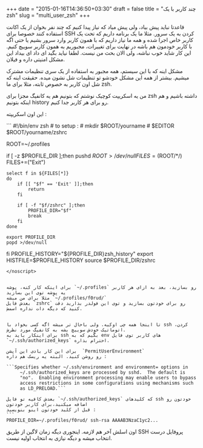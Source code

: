 +++
date = "2015-01-16T14:36:50+03:30"
draft = false
title = "چند کاربر با یک zsh"
slug = "multi_user_zsh"
+++

قاعدتا نباید پیش بیاد، ولی پیش میاد که نیاز پیدا کنیم که چند نفر بخوان از یک اکانت استفاده کنند خصوصا برای SSH کردن به یک سرور. 
مثلا ما یک برنامه داریم که تحت یک کاربر خاص اجرا شده و همه ما نیاز داریم که با همون کاربر وارد سرور بشیم یا حتی اگه با کاربر خودمون هم باشه در نهایت برای تغییرات، مجبوریم به همون کاربر سوییچ کنیم. 
این کار شاید خوب نباشه، ولی الان بحث من نیست. لطفا نیاید بگید ای داد ای بیداد این مشکل امنیتی داره و فیلان. 

مشکل اینه که با این سیستم، همه مجبور به استفاده از یک سری تنظیمات مشترک میشیم. بیشتر از همه این مشکل خودشو تو تنظیمات شل نشون میده. حقیقت اینه که شل اون کاربر به خصوص ثابته،‌ مثلا برای ما zsh. 

من یه اسکریپت کوچیک نوشتم که بتونیم هم یه کانفیگ مجزا برای zsh داشته باشیم و هم اینکه بتونیم history رو برای هر کاربر جدا کنیم.

این اون اسکریپته : 

<script src="https://gist.github.com/fzerorubigd/a781e6425b810cbbe336.js"></script>
<noscript>
```
#!/bin/env zsh
# to setup :
# mkdir $ROOT/yourname
# $EDITOR $ROOT/yourname/zshrc

ROOT=~/.profiles

if [ -z $PROFILE_DIR ];then
    pushd $ROOT >/dev/null
    FILES=($ROOT/*/)
    FILES+=("Exit")

    select f in ${FILES[*]}
    do
        if [[ "$f" == 'Exit' ]];then
            return
        fi

        if [ -f "$f/zshrc" ];then
            PROFILE_DIR="$f"
            break
        fi
    done

    export PROFILE_DIR
    popd >/dev/null
fi
PROFILE_HISTORY="${PROFILE_DIR}zsh_history"
export HISTFILE=$PROFILE_HISTORY
source $PROFILE_DIR/zshrc

```
</noscript>


برای اینکه کار کنه، پوشه `~/.profiles` رو بسازید، بعد به ازای هر کاربر یه پوشه توی این بسازید
مثلا برای من میشه `~/.profiles/f0rud/` 
بعدش فایل `zshrc` رو برای خودتون بسازید و توی این فولدر بذارید دقت کنید که دیگه دات نداره اسمش.


تا اینجا همه چی اوکیه. ولی باحال تر میشه اگه کسی بخواد با ssh کردن، اتوماتیک خودش سوییچ بشه به کانفیگ مورد نظرش. 
برای اینکار باید به ssh بگیم که به env های کاربر توی فایل  ‍‍‍‍
`~/.ssh/authorized_keys` احترام بذاره. 

برای این کار بادی این آپشن  ‍`PermitUserEnvironment`
رو روشن کنید. البته یه ریسک هم داره : 

```Specifies whether ~/.ssh/environment and environment= options in
     ~/.ssh/authorized_keys are processed by sshd.  The default is
     "no".  Enabling environment processing may enable users to bypass
     access restrictions in some configurations using mechanisms such
     as LD_PRELOAD.```
     
بعدش کافیه تو فایل `~/.ssh/authorized_keys` که کلیدهای ssh خودتون رو اضافه میکنید،‌برای کاربر خودتون 
قبل از کلید خودتون اینو بنویسید : 
‍‍‍```
PROFILE_DIR=~/.profiles/f0rud/ ssh-rsa AAAAB3NzaC1yc2...
```
اون اسلش آخر هم لازمه. 
اینجوری دیگه زمان لاگین از طریق SSH پروفایل درست انتخاب میشه و دیگه نیازی به انتخاب اولیه نیست. 

